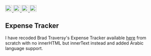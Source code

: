 <a href="https://lokutech.github.io/Expense-Tracker/">
  <img src="https://img.shields.io/badge/Online_at_Github_Pages-success"  height="22">
</a> 
<a href="https://developer.mozilla.org/en-US/docs/Web/Guide/HTML/HTML5">
  <img src="https://img.shields.io/badge/HTML-E34F26?logo=html5&logoColor=white"  height="22">
</a> 
<a href="https://developer.mozilla.org/en-US/docs/Web/CSS">
  <img src="https://img.shields.io/badge/CSS-1572B6?logo=css3&logoColor=white"  height="22">
</a> 
<a href="https://developer.mozilla.org/en-US/docs/Web/javascript">
  <img src="https://img.shields.io/badge/Vanilla-v6+-grey?logo=javascript&labelColor=F7DF1E&logoColor=black"  height="22">
</a> 

## Expense Tracker

I have recoded Brad Traversy's Expense Tracker available [here](https://github.com/bradtraversy/vanillawebprojects/tree/master/expense-tracker) from scratch with no innerHTML but innerText instead and added Arabic language support.



